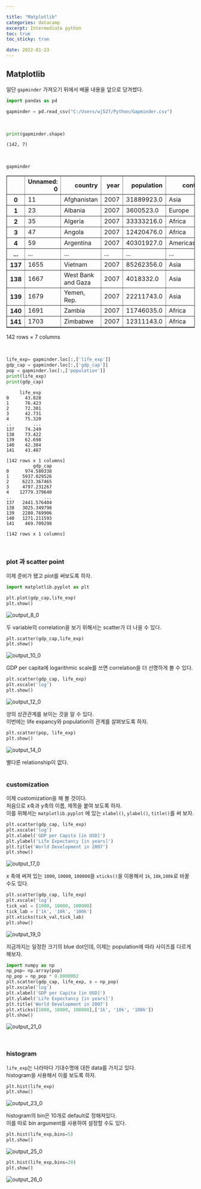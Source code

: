 ```yaml
---

title: "Matplotlib"
categories: datacamp
excerpt: Intermediate python
toc: true
toc_sticky: true

date: 2022-01-23
---
```


## Matplotlib

일단 `gapminder` 가져오기 뒤에서 배울 내용을 앞으로 당겨썼다.


```python
import pandas as pd
```


```python
gapminder = pd.read_csv("C:/Users/wj527/Python/Gapminder.csv")

```
<br>


```python
print(gapminder.shape)
```

    (142, 7)
    
<br>


```python
gapminder
```




<div>
<style scoped>
    .dataframe tbody tr th:only-of-type {
        vertical-align: middle;
    }

    .dataframe tbody tr th {
        vertical-align: top;
    }

    .dataframe thead th {
        text-align: right;
    }
</style>
<table border="1" class="dataframe">
  <thead>
    <tr style="text-align: right;">
      <th></th>
      <th>Unnamed: 0</th>
      <th>country</th>
      <th>year</th>
      <th>population</th>
      <th>cont</th>
      <th>life_exp</th>
      <th>gdp_cap</th>
    </tr>
  </thead>
  <tbody>
    <tr>
      <th>0</th>
      <td>11</td>
      <td>Afghanistan</td>
      <td>2007</td>
      <td>31889923.0</td>
      <td>Asia</td>
      <td>43.828</td>
      <td>974.580338</td>
    </tr>
    <tr>
      <th>1</th>
      <td>23</td>
      <td>Albania</td>
      <td>2007</td>
      <td>3600523.0</td>
      <td>Europe</td>
      <td>76.423</td>
      <td>5937.029526</td>
    </tr>
    <tr>
      <th>2</th>
      <td>35</td>
      <td>Algeria</td>
      <td>2007</td>
      <td>33333216.0</td>
      <td>Africa</td>
      <td>72.301</td>
      <td>6223.367465</td>
    </tr>
    <tr>
      <th>3</th>
      <td>47</td>
      <td>Angola</td>
      <td>2007</td>
      <td>12420476.0</td>
      <td>Africa</td>
      <td>42.731</td>
      <td>4797.231267</td>
    </tr>
    <tr>
      <th>4</th>
      <td>59</td>
      <td>Argentina</td>
      <td>2007</td>
      <td>40301927.0</td>
      <td>Americas</td>
      <td>75.320</td>
      <td>12779.379640</td>
    </tr>
    <tr>
      <th>...</th>
      <td>...</td>
      <td>...</td>
      <td>...</td>
      <td>...</td>
      <td>...</td>
      <td>...</td>
      <td>...</td>
    </tr>
    <tr>
      <th>137</th>
      <td>1655</td>
      <td>Vietnam</td>
      <td>2007</td>
      <td>85262356.0</td>
      <td>Asia</td>
      <td>74.249</td>
      <td>2441.576404</td>
    </tr>
    <tr>
      <th>138</th>
      <td>1667</td>
      <td>West Bank and Gaza</td>
      <td>2007</td>
      <td>4018332.0</td>
      <td>Asia</td>
      <td>73.422</td>
      <td>3025.349798</td>
    </tr>
    <tr>
      <th>139</th>
      <td>1679</td>
      <td>Yemen, Rep.</td>
      <td>2007</td>
      <td>22211743.0</td>
      <td>Asia</td>
      <td>62.698</td>
      <td>2280.769906</td>
    </tr>
    <tr>
      <th>140</th>
      <td>1691</td>
      <td>Zambia</td>
      <td>2007</td>
      <td>11746035.0</td>
      <td>Africa</td>
      <td>42.384</td>
      <td>1271.211593</td>
    </tr>
    <tr>
      <th>141</th>
      <td>1703</td>
      <td>Zimbabwe</td>
      <td>2007</td>
      <td>12311143.0</td>
      <td>Africa</td>
      <td>43.487</td>
      <td>469.709298</td>
    </tr>
  </tbody>
</table>
<p>142 rows × 7 columns</p>
</div>

<br>



```python
life_exp= gapminder.loc[:,['life_exp']]
gdp_cap = gapminder.loc[:,['gdp_cap']]
pop = gapminder.loc[:,['population']]
print(life_exp)
print(gdp_cap)
```

         life_exp
    0      43.828
    1      76.423
    2      72.301
    3      42.731
    4      75.320
    ..        ...
    137    74.249
    138    73.422
    139    62.698
    140    42.384
    141    43.487
    
    [142 rows x 1 columns]
              gdp_cap
    0      974.580338
    1     5937.029526
    2     6223.367465
    3     4797.231267
    4    12779.379640
    ..            ...
    137   2441.576404
    138   3025.349798
    139   2280.769906
    140   1271.211593
    141    469.709298
    
    [142 rows x 1 columns]
    

<br>

### plot 과 scatter point

이제 준비가 됐고 plot를 써보도록 하자.  


```python
import matplotlib.pyplot as plt
```


```python
plt.plot(gdp_cap,life_exp)
plt.show()
```


    
![output_8_0](https://user-images.githubusercontent.com/96481582/150666868-34054bc6-7c00-4e51-971b-dacaee0e3674.png)
    


두 variable의 correlation을 보기 위해서는 scatter가 더 나을 수 있다.  


```python
plt.scatter(gdp_cap,life_exp)
plt.show()
```


    
![output_10_0](https://user-images.githubusercontent.com/96481582/150666871-d8fbc0e6-c945-4412-ae7b-3a17ba934967.png)
    


GDP per capita에  logarithmic scale를 쓰면 correlation을 더 선명하게 볼 수 있다.  


```python
plt.scatter(gdp_cap, life_exp)
plt.xscale('log')
plt.show()
```


    
![output_12_0](https://user-images.githubusercontent.com/96481582/150666872-77db772c-b4a1-47c6-82b7-75a05e587a67.png)
    


양의 상관관계를 보이는 것을 알 수 있다.  
이번에는 life expancy와 population의 관계를 살펴보도록 하자.  


```python
plt.scatter(pop, life_exp)
plt.show()
```


    
![output_14_0](https://user-images.githubusercontent.com/96481582/150666873-a10c03da-05f9-4e41-af53-e8c44b3147bd.png)
    


별다른 relationship이 없다.  
<br>

### customization

이제 customization을 해 볼 것이다.  
처음으로 x축과 y축의 이름, 제목을 붙여 보도록 하자.  
이를 위해서는 `matplotlib.pyplot` 에 있는 `xlabel()`, `ylabel()`, `title()`를 써 보자.  


```python
plt.scatter(gdp_cap, life_exp)
plt.xscale('log')
plt.xlabel('GDP per Capita [in USD]')
plt.ylabel('Life Expectancy [in years]')
plt.title('World Development in 2007')
plt.show()
```

    
![output_17_0](https://user-images.githubusercontent.com/96481582/150666874-f88bbedc-777f-4e60-938c-3ce32d1d8f06.png)
    


x 축에 써져 있는 `1000`, `10000`, `100000`을 `xticks()`을 이용해서 `1k`, `10k`,`100k`로 바꿀 수도 있다.  


```python
plt.scatter(gdp_cap, life_exp)
plt.xscale('log')
tick_val = [1000, 10000, 100000]
tick_lab = ['1k', '10k', '100k']
plt.xticks(tick_val,tick_lab)
plt.show()
```


    
![output_19_0](https://user-images.githubusercontent.com/96481582/150666875-14de6fb3-8aec-45bc-9768-5bd79f338bb5.png)
    


지금까지는 일정한 크기의 blue dot인데, 이제는 population에 따라 사이즈를 다르게 해보자.


```python
import numpy as np
np_pop= np.array(pop)
np_pop = np_pop * 0.0000002
plt.scatter(gdp_cap, life_exp, s = np_pop)
plt.xscale('log') 
plt.xlabel('GDP per Capita [in USD]')
plt.ylabel('Life Expectancy [in years]')
plt.title('World Development in 2007')
plt.xticks([1000, 10000, 100000],['1k', '10k', '100k'])
plt.show()
```


    
![output_21_0](https://user-images.githubusercontent.com/96481582/150666876-07769a4b-9f98-4931-8b2b-82053d38837f.png)
    
<br>

### histogram

`life_exp`는 나라마다 기대수명에 대한 data를 가지고 있다.  
histogram을 사용해서 이를 보도록 하자.  


```python
plt.hist(life_exp)
plt.show()
```


    
![output_23_0](https://user-images.githubusercontent.com/96481582/150666877-98a961bb-98fc-40b2-a485-63ca635b7f7f.png)
    


histogram의 bin은 10개로 default로 정해져있다.  
이를 따로 bin argument를 사용하여 설정할 수도 있다.  


```python
plt.hist(life_exp,bins=5)
plt.show()
```


    
![output_25_0](https://user-images.githubusercontent.com/96481582/150666878-d35083a3-2d88-4760-8b4c-31f59ba50b4b.png)
    



```python
plt.hist(life_exp,bins=20)
plt.show()
```


    
![output_26_0](https://user-images.githubusercontent.com/96481582/150666879-b63333a5-394c-45f9-a859-2adade2d07d2.png)
    

